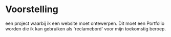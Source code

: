 # Voorstelling

een project waarbij ik een website moet ontewerpen.  Dit moet een Portfolio worden die ik kan gebruiken als 'reclamebord' voor mijn toekomstig beroep.
